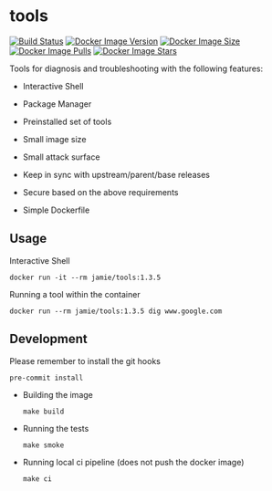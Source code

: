 # tools

[![Build Status](https://github.com/jamiemoore/tools/workflows/ci/badge.svg)](https://github.com/jamiemoore/tools/actions/workflows/ci.yml)
[![Docker Image Version](https://img.shields.io/docker/v/jamie/tools)](https://hub.docker.com/r/jamie/tools)
[![Docker Image Size](https://img.shields.io/docker/image-size/jamie/tools)](https://hub.docker.com/r/jamie/tools)
[![Docker Image Pulls](https://img.shields.io/docker/pulls/jamie/tools)](https://hub.docker.com/r/jamie/tools)
[![Docker Image Stars](https://img.shields.io/docker/stars/jamie/tools)](https://hub.docker.com/r/jamie/tools)

Tools for diagnosis and troubleshooting with the following features:

- Interactive Shell

- Package Manager

- Preinstalled set of tools

- Small image size

- Small attack surface

- Keep in sync with upstream/parent/base releases

- Secure based on the above requirements

- Simple Dockerfile



## Usage

Interactive Shell

```
docker run -it --rm jamie/tools:1.3.5
```

Running a tool within the container

```
docker run --rm jamie/tools:1.3.5 dig www.google.com
```

## Development

Please remember to install the git hooks

```
pre-commit install
```



- Building the image

  ```
  make build
  ```

- Running the tests

  ```
  make smoke
  ```

- Running local ci pipeline (does not push the docker image)

  ```
  make ci
  ```
